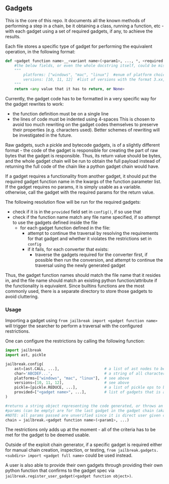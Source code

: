 ## Gadgets

This is the core of this repo. It documents all the known methods of performing a step in a chain, be it obtaining a class, running a function, etc - with each gadget using a set of required gadgets, if any, to achieve the results.

Each file stores a specific type of gadget for performing the equivalent operation, in the following format:

```py
def <gadget function name>__<variant name>(<param1>, ..., *, <required gadget function name>, ...):
    #the below fields, or even the whole docstring itself, could be missing to signify all platforms and versions are supported.
    """
        platforms: ["windows", "mac", "linux"]  #enum of platform choices, only possible choices at the moment
        versions: [10, 11, 12]  #list of versions with the format 3.xx, example only
    """
    return <any value that it has to return, or None>
```

Currently, the gadget code has to be formatted in a very specific way for the gadget rewrites to work:
- the function definition must be on a single line
- the lines of code must be indented using 4-spaces
This is chosen to avoid too much rewriting on the gadget codes themselves to preserve their properties (e.g. characters used). Better schemes of rewriting will be investigated in the future.

Raw gadgets, such a pickle and bytecode gadgets, is of a slightly different format - the code of the gadget is responsible for creating the part of raw bytes that the gadget is responsible. Thus, its return value should be bytes, and the whole gadget chain will be run to obtain the full payload instead of returning the full code of the chain like a python gadget chain would have.

If a gadget requires a functionality from another gadget, it should put the required gadget function name in the kwargs of the function parameter list. If the gadget requires no params, it is simply usable as a variable. otherwise, call the gadget with the required params for the return value.


The following resolution flow will be run for the required gadgets:
- check if it is in the `provided` field set in `config()`, if so use that
- check if the function name match any file name specified, if so attempt to use the gadgets defined inside the file
  - for each gadget function defined in the file:
    - attempt to continue the traversal by resolving the requirements for that gadget and whether it violates the restrictions set in `config`
    - if it fails, for each converter that exists:
      - traverse the gadgets required for the converter first, if possible then run the conversion, and attempt to continue the traversal using the newly generated gadget 


Thus, the gadget function names should match the file name that it resides in, and the file name should match an existing python function/attribute if the functionality is equivalent.
Since builtins functions are the most commonly used, there is a separate directory to store those gadgets to avoid cluttering.

### Usage

Importing a gadget using `from jailbreak import <gadget function name>` will trigger the searcher to perform a traversal with the configured restrictions.

One can configure the restrictions by calling the following function:

```py
import jailbreak
import ast, pickle

jailbreak.config(
    ast=[ast.CALL, ...],                    # a list of ast nodes to be banned
    char='ABCDEF...',                       # a string of all characters to be banned
    platforms=["windows", "mac", "linux"],  # see above
    versions=[10, 11, 12],                  # see above
    pickle=[pickle.REDUCE, ...],            # a list of pickle ops to be banned
    provided=["<gadget name>", ...],        # list of gadgets that is already provided, including any names of builtins already provided.
)

#returns a string object representing the code generated, or throws an error with the closest string object (closest == least restriction violations)
#params (can be empty) are for the last gadget in the gadget chain (aka the one requested by the user), and are python code in string form for flexibility
#NOTE: all params passed are unverified since it is direct user given code and is deemed usable out of the box
chain = jailbreak.<gadget function name>(<param1>, ...)  
```

The restrictions only adds up at the moment - all of the criteria has to be met for the gadget to be deemed usable.


Outside of the exploit chain generator, if a specific gadget is required either for manual chain creation, inspection, or testing, `from jailbreak.gadgets.<subdirs> import <gadget full name>` could be used instead.

A user is also able to provide their own gadgets through providing their own python function that confirms to the gadget spec via `jailbreak.register_user_gadget(<gadget function object>)`.